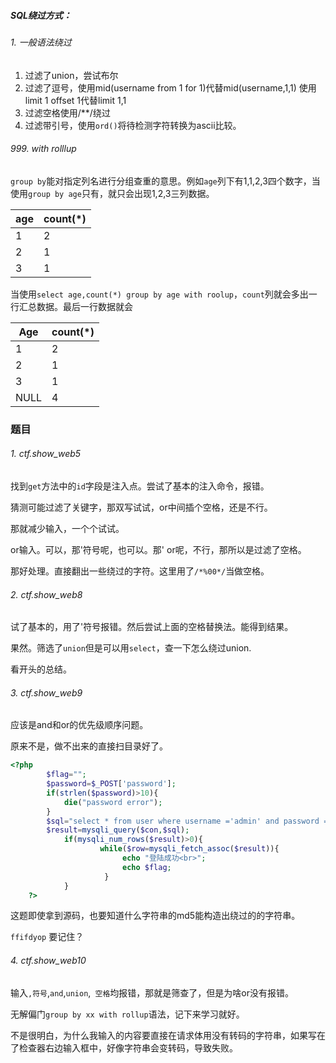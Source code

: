 

##### SQL绕过方式：



###### 1. 一般语法绕过

1. 过滤了union，尝试布尔
2. 过滤了逗号，使用mid(username from 1 for 1)代替mid(username,1,1)
使用limit 1 offset 1代替limit 1,1
3. 过滤空格使用/**/绕过
4. 过滤带引号，使用`ord()`将待检测字符转换为ascii比较。



###### 999. with rolllup

`group by`能对指定列名进行分组查重的意思。例如`age`列下有1,1,2,3四个数字，当使用`group by age`只有，就只会出现1,2,3三列数据。

| age  | count(*) |
| ---- | -------- |
| 1    | 2        |
| 2    | 1        |
| 3    | 1        |

当使用`select age,count(*) group by age with roolup`，`count`列就会多出一行汇总数据。最后一行数据就会

| Age  | count(*) |
| ---- | -------- |
| 1    | 2        |
| 2    | 1        |
| 3    | 1        |
| NULL | 4        |



### 题目

###### 1. ctf.show_web5

找到`get`方法中的`id`字段是注入点。尝试了基本的注入命令，报错。

猜测可能过滤了关键字，那双写试试，or中间插个空格，还是不行。

那就减少输入，一个个试试。

or输入。可以，那'符号呢，也可以。那' or呢，不行，那所以是过滤了空格。

那好处理。直接翻出一些绕过的字符。这里用了`/*%00*/`当做空格。



###### 2.  ctf.show_web8

试了基本的，用了'符号报错。然后尝试上面的空格替换法。能得到结果。

果然。筛选了`union`但是可以用`select`，查一下怎么绕过union.

看开头的总结。



###### 3. ctf.show_web9

应该是and和or的优先级顺序问题。

原来不是，做不出来的直接扫目录好了。

```php
<?php
        $flag="";
		$password=$_POST['password'];
		if(strlen($password)>10){
			die("password error");
		}
		$sql="select * from user where username ='admin' and password ='".md5($password,true)."'";
		$result=mysqli_query($con,$sql);
			if(mysqli_num_rows($result)>0){
					while($row=mysqli_fetch_assoc($result)){
						 echo "登陆成功<br>";
						 echo $flag;
					 }
			}
    ?>
```

这题即使拿到源码，也要知道什么字符串的md5能构造出绕过的的字符串。

`ffifdyop` 要记住？



###### 4. ctf.show_web10

输入`,符号`,`and`,`union`,` 空格`均报错，那就是筛查了，但是为啥or没有报错。

无解偏门`group by xx with rollup`语法，记下来学习就好。

不是很明白，为什么我输入的内容要直接在请求体用没有转码的字符串，如果写在了检查器右边输入框中，好像字符串会变转码，导致失败。



